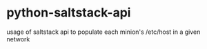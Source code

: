 # python-saltstack-api
usage of saltstack api to populate each minion's /etc/host in a given network
